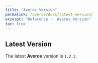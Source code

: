 ```yaml
---
title: "Averos Version"
permalink: /averos/docs/latest-version/
excerpt: "Reference -  Averos Version"
toc: true
---
```


## **Latest Version**


The latest **Averos** version is `1.2.2`.
